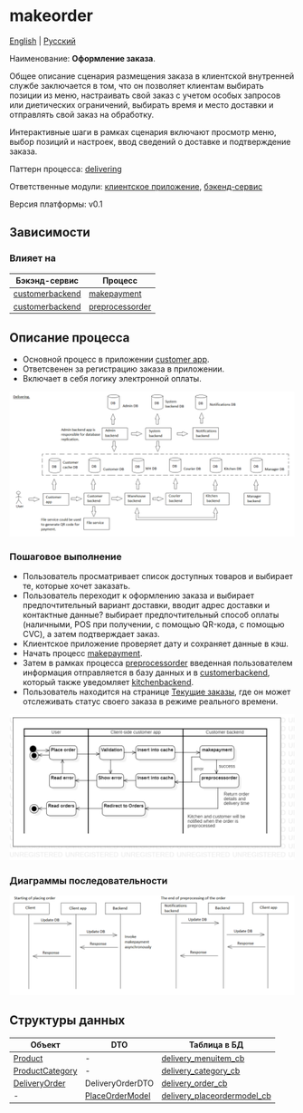 # makeorder

[English](makeorder.md) | [Русский](makeorder.ru.md)

Наименование: **Оформление заказа**.

Общее описание сценария размещения заказа в клиентской внутренней службе заключается в том, что он позволяет клиентам выбирать позиции из меню, настраивать свой заказ с учетом особых запросов или диетических ограничений, выбирать время и место доставки и отправлять свой заказ на обработку.

Интерактивные шаги в рамках сценария включают просмотр меню, выбор позиций и настроек, ввод сведений о доставке и подтверждение заказа.

Паттерн процесса: [delivering](../../processpatterns/delivering.ru.md)

Ответственные модули: [клиентское приложение](../../frontend/customerclient.ru.md), [бэкенд-сервис](../../backend/customerbackend.ru.md)

Версия платформы: v0.1

## Зависимости

### Влияет на

| Бэкэнд-сервис | Процесс |
| --- | ---- |
| [customerbackend](../../backend/customerbackend.ru.md) | [makepayment](../customer/makepayment.ru.md) |
| [customerbackend](../../backend/customerbackend.ru.md) | [preprocessorder](../customer/preprocessorder.ru.md) |

## Описание процесса

- Основной процесс в приложении [customer app](../../frontend/customerclient.md).
- Ответсвенен за регистрацию заказа в приложении.
- Включает в себя логику электронной оплаты.

![delivering_overall](../../img/processpatterns/delivering_overall.png)

### Пошаговое выполнение

- Пользователь просматривает список доступных товаров и выбирает те, которые хочет заказать.
- Пользователь переходит к оформлению заказа и выбирает предпочтительный вариант доставки, вводит адрес доставки и контактные данные? выбирает предпочтительный способ оплаты (наличными, POS при получении, с помощью QR-кода, с помощью CVC), а затем подтверждает заказ.
- Клиентское приложение проверяет дату и сохраняет данные в кэш.
- Начать процесс [makepayment](makepayment.md).
- Затем в рамках процесса [preprocessorder](preprocessorder.ru.md) введенная пользователем информация отправляется в базу данных и в [customerbackend](../../backend/customerbackend.md), который также уведомляет [kitchenbackend](../../backend/kitchenbackend.md).
- Пользователь находится на странице [Текущие заказы](pendingorders.ru.md), где он может отслеживать статус своего заказа в режиме реального времени.

![customer.makeorder](../../img/activitydiagrams/customer.makeorder.png)

### Диаграммы последовательности

![customer.makeorder](../../img/sequencediagram/customer.makeorder.png)

## Структуры данных

| Объект | DTO | Таблица в БД |
| --- | ---- | --- |
| [Product](https://github.com/alexeysp11/workflow-lib/blob/main/src/Models/Business/Products/Product.cs) | - | [delivery_menuitem_cb](../../dbtables/customer/delivery_menuitem_cb.md) |
| [ProductCategory](https://github.com/alexeysp11/workflow-lib/blob/main/src/Models/Business/Products/ProductCategory.cs) | - | [delivery_category_cb](../../dbtables/customer/delivery_category_cb.md) |
| [DeliveryOrder](https://github.com/alexeysp11/workflow-lib/blob/main/src/Models/Business/BusinessDocuments/DeliveryOrder.cs) | DeliveryOrderDTO | [delivery_order_cb](../../dbtables/customer/delivery_order_cb.md) |
| - | [PlaceOrderModel](../../../models/Orders/PlaceOrderModel.cs) | [delivery_placeordermodel_cb](../../dbtables/customer/delivery_placeordermodel_cb.md) |

